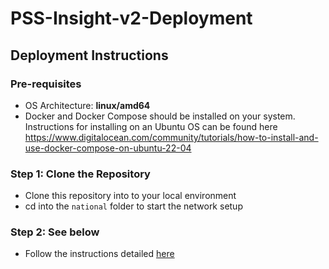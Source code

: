 # PSS-Insight-v2-Deployment

## Deployment Instructions

### Pre-requisites

- OS Architecture: **linux/amd64**  
- Docker and Docker Compose should be installed on your system. Instructions for installing on an Ubuntu OS can be found here https://www.digitalocean.com/community/tutorials/how-to-install-and-use-docker-compose-on-ubuntu-22-04

### Step 1: Clone the Repository

 - Clone this repository into to your local environment
 - cd into the `national` folder to start the network setup

### Step 2: See below
 - Follow the instructions detailed [here](./national/README.md)
   


